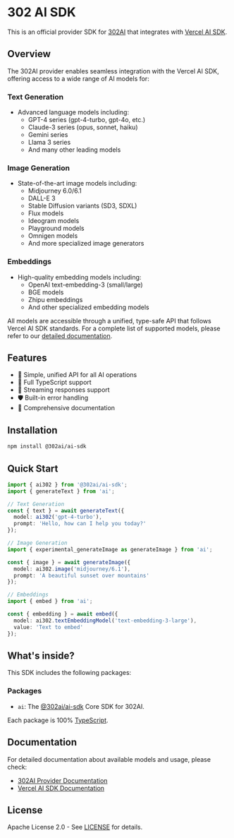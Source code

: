 # 302 AI SDK

This is an official provider SDK for [302AI](https://302.ai) that integrates with [Vercel AI SDK](https://sdk.vercel.ai).

## Overview

The 302AI provider enables seamless integration with the Vercel AI SDK, offering access to a wide range of AI models for:

### Text Generation
- Advanced language models including:
  - GPT-4 series (gpt-4-turbo, gpt-4o, etc.)
  - Claude-3 series (opus, sonnet, haiku)
  - Gemini series
  - Llama 3 series
  - And many other leading models

### Image Generation
- State-of-the-art image models including:
  - Midjourney 6.0/6.1
  - DALL-E 3
  - Stable Diffusion variants (SD3, SDXL)
  - Flux models
  - Ideogram models
  - Playground models
  - Omnigen models
  - And more specialized image generators

### Embeddings
- High-quality embedding models including:
  - OpenAI text-embedding-3 (small/large)
  - BGE models
  - Zhipu embeddings
  - And other specialized embedding models

All models are accessible through a unified, type-safe API that follows Vercel AI SDK standards. For a complete list of supported models, please refer to our [detailed documentation](/packages/ai/README.md).

## Features
- 🚀 Simple, unified API for all AI operations
- 💪 Full TypeScript support
- 🔄 Streaming responses support
- 🛡️ Built-in error handling
- 📝 Comprehensive documentation

## Installation

```bash
npm install @302ai/ai-sdk
```

## Quick Start

```typescript
import { ai302 } from '@302ai/ai-sdk';
import { generateText } from 'ai';

// Text Generation
const { text } = await generateText({
  model: ai302('gpt-4-turbo'),
  prompt: 'Hello, how can I help you today?'
});

// Image Generation
import { experimental_generateImage as generateImage } from 'ai';

const { image } = await generateImage({
  model: ai302.image('midjourney/6.1'),
  prompt: 'A beautiful sunset over mountains'
});

// Embeddings
import { embed } from 'ai';

const { embedding } = await embed({
  model: ai302.textEmbeddingModel('text-embedding-3-large'),
  value: 'Text to embed'
});
```

## What's inside?

This SDK includes the following packages:

### Packages

- `ai`: The [@302ai/ai-sdk](/packages/ai/README.md) Core SDK for 302AI.

Each package is 100% [TypeScript](https://www.typescriptlang.org/).

## Documentation

For detailed documentation about available models and usage, please check:

- [302AI Provider Documentation](/packages/ai/README.md)
- [Vercel AI SDK Documentation](https://sdk.vercel.ai/docs)

## License

Apache License 2.0 - See [LICENSE](./LICENSE) for details.
